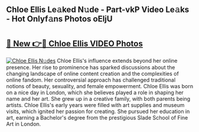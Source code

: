 ## Chloe Ellis Le𝚊ked N𝚞de - Part-vkP Video Le𝚊ks - Hot Onlyf𝚊ns Photos oEljU

# <h2><a href="http://ab32243.deff.icu/?id=Chloe+Ellis">🔗 New 👉🔴 Chloe Ellis VIDEO Photos</a></h2>

[![Chloe Ellis N𝚞des](https://i.imgur.com/rIISA9y.gif)](http://ab32243.deff.icu/?id=Chloe+Ellis)
Chloe Ellis's influence extends beyond her online presence. Her rise to prominence has sparked discussions about the changing landscape of online content creation and the complexities of online fandom. Her controversial approach has challenged traditional notions of beauty, sexuality, and female empowerment. Chloe Ellis was born on a nice day in London, which she believes played a role in shaping her name and her art. She grew up in a creative family, with both parents being artists. Chloe Ellis's early years were filled with art supplies and museum visits, which ignited her passion for creating. She pursued her education in art, earning a Bachelor's degree from the prestigious Slade School of Fine Art in London.
